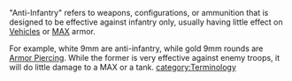 "Anti-Infantry" refers to weapons, configurations, or ammunition that is
designed to be effective against infantry only, usually having little
effect on [Vehicles](Vehicle_Index.md "wikilink") or [MAX](MAX.md "wikilink")
armor.

For example, white 9mm are anti-infantry, while gold 9mm rounds are
[Armor Piercing](Armor_Piercing.md "wikilink"). While the former is very
effective against enemy troops, it will do little damage to a MAX or a
tank. [category:Terminology](category:Terminology.md "wikilink")
